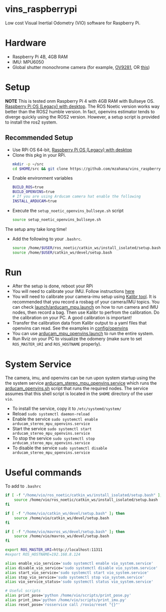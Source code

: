 # vins_raspberrypi
Low cost Visual Inertial Odometry (VIO) software for Raspberry Pi.

# Hardware
* Raspberry Pi 4B, 4GB RAM
* IMU: MPU6050
* Global shutter monochrome camera (for example, [OV9281](https://www.arducam.com/product/arducam-ov9281-1mp-global-shutter-noir-mono-mipi-camera-with-130deg-m12-mount-for-raspberry-pi/), OR [this](https://www.uctronics.com/arducam-ov9281-monochrome-global-shutter-camera-module-wide-angle.html))


# Setup
**NOTE** This is tested onm Raspberry Pi 4 with 4GB RAM with Bullseye OS. [Raspberry Pi OS (Legacy) with desktop](https://www.raspberrypi.com/software/operating-systems/). The ROS Noetic version works way better than the ROS2 humble version. In fact, openvins estimator tends to diverge quickly using the ROS2 version. However, a setup script is provided to install the ros2 system.

## Recommended Setup
* Use RPi OS 64-bit, [Raspberry Pi OS (Legacy) with desktop](https://www.raspberrypi.com/software/operating-systems/)
* Clone this pkg in your RPi.
    ```sh
    mkdir -p ~/src
    cd $HOME/src && git clone https://github.com/mzahana/vins_raspberrypi.git
    ```
* Enable environment variables
    ```sh
    BUILD_ROS=true
    BUILD_OPENVINS=true
    # If you are using Arducam camera hat enable the following
    INSTALL_ARDUCAM=true
    ```
* Execute the `setup_noetic_openvins_bullseye.sh` script
    ```sh
    source setup_noetic_openvins_bullseye.sh
    ```
The setup amy take long time!

* Add the following to your `.bashrc`.
    ```sh
    source /home/$USER/ros_noetic/catkin_ws/install_isolated/setup.bash
    source /home/$USER/catkin_ws/devel/setup.bash
    ```
# Run
* After the setup is done, reboot your RPi
* You will need to calibrate your IMU. Follow instructions [here](https://github.com/Brazilian-Institute-of-Robotics/mpu6050_driver)
* You will need to  calibrate your camera-imu setup using [Kalibr tool](https://github.com/ethz-asl/kalibr). It is recommended that you record a rosbag of your camera/IMU topics. You can check [launch/arducam_mpu.launch](launch/arducam_mpu.launch) on how to run camera and IMU nodes, then record a bag.  Then use Kalibr to perfrom the calibration. Do the calibration on your PC. A good calibration is important!
* Transfer the calibration data from Kalibr output to a yaml files that openvins can read. See the examples in [config/openvins](config/openvins)
* You can use [arducam_mpu_openvins.launch](launch/arducam_mpu_openvins.launch) to run the entire system.
* Run Rviz on your PC to visualize the odomery (make sure to set `ROS_MASTER_URI` and `ROS_HOSTNAME` properly).

# System Service
The camera, imu, and openvins can be run upon system startup using the the system service [arducam_stereo_mpu_openvins.service](services/arducam_stereo_mpu_openvins.service) which runs the [arducam_openvins.sh](services/arducam_openvins.sh) script that runs the required nodes. The service assumes that this shell script is located in the `$HOME` directory of the user `vio`. 
* To install the service, copy it to `/etc/systemd/system/`
* Reload `sudo systemctl daemon-reload`
* Enable the service `sudo systemctl enable arducam_stereo_mpu_openvins.service`
* Start the service `sudo systemctl start arducam_stereo_mpu_openvins.service`
* To stop the service `sudo systemctl stop arducam_stereo_mpu_openvins.service`
* To disable the service `sudo systemctl disable arducam_stereo_mpu_openvins.service`

# Useful commands
To add to `.bashrc`

```sh
if [ -f "/home/vio/ros_noetic/catkin_ws/install_isolated/setup.bash" ]; then
    source /home/vio/ros_noetic/catkin_ws/install_isolated/setup.bash
fi

if [ -f "/home/vio/catkin_ws/devel/setup.bash" ]; then
    source /home/vio/catkin_ws/devel/setup.bash
fi

if [ -f "/home/vio/mavros_ws/devel/setup.bash" ]; then
    source /home/vio/mavros_ws/devel/setup.bash
fi

export ROS_MASTER_URI=http://localhost:11311
#export ROS_HOSTNAME=192.168.8.124

alias enable_vio_service='sudo systemctl enable vio_system.service'
alias disable_vio_service='sudo systemctl disable vio_system.service'
alias start_vio_service='sudo systemctl start vio_system.service'
alias stop_vio_service='sudo systemctl stop vio_system.service'
alias vio_service_status='sudo systemctl status vio_system.service'

# Useful scripts
alias print_pose='python /home/vio/scripts/print_pose.py'
alias print_imu='python /home/vio/scripts/print_imu.py'
alias reset_pose='rosservice call /rovio/reset "{}"'
```